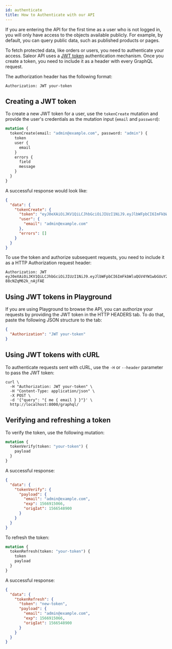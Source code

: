 ```yaml
---
id: authenticate
title: How to Authenticate with our API
---
```


If you are entering the API for the first time as a user who is not logged in, you will only have access to the objects available publicly. For example, by default, you can query public data, such as published products or pages.

To fetch protected data, like orders or users, you need to authenticate your access.
Saleor API uses a [JWT token](https://jwt.io/) authentication mechanism.
Once you create a token, you need to include it as a header with every GraphQL request.

The authorization header has the following format:

```
Authorization: JWT your-token
```

## Creating a JWT token

To create a new JWT token for a user, use the `tokenCreate` mutation and provide the user's credentials as the mutation input (`email` and `password`):

```graphql
mutation {
  tokenCreate(email: "admin@example.com", password: "admin") {
    token
    user {
      email
    }
    errors {
      field
      message
    }
  }
}
```

A successful response would look like:

```json
{
  "data": {
    "tokenCreate": {
      "token": "eyJ0eXAiOiJKV1QiLCJhbGciOiJIUzI1NiJ9.eyJlbWFpbCI6ImFkbWluQGV4YW1wbGUuY29tIiwiZXhwIjoxNTY2OTEzODc1LCJvcmlnSWF0IjoxNTY2OTEzNTc1fQ.Dw0ccxdxEXsSpM61_Zr_uCyZd-88cNZqM62k_nAjFAE",
      "user": {
        "email": "admin@example.com"
      },
      "errors": []
    }
  }
}
```

To use the token and authorize subsequent requests, you need to include it as a HTTP Authorization request header:

```
Authorization: JWT eyJ0eXAiOiJKV1QiLCJhbGciOiJIUzI1NiJ9.eyJlbWFpbCI6ImFkbWluQGV4YW1wbGUuY29tIiwiZXhwIjoxNTY2OTEzODc1LCJvcmlnSWF0IjoxNTY2OTEzNTc1fQ.Dw0ccxdxEXsSpM61_Zr_uCyZd-88cNZqM62k_nAjFAE
```

## Using JWT tokens in Playground

If you are using Playground to browse the API, you can authorize your requests by providing the JWT token in the HTTP HEADERS tab. To do that, paste the following JSON structure to the tab:

```json
{
  "Authorization": "JWT your-token"
}
```

## Using JWT tokens with cURL

To authenticate requests sent with cURL, use the `-H` or `--header` parameter to pass the JWT token:

```shell-session
curl \
  -H "Authorization: JWT your-token" \
  -H "Content-Type: application/json" \
  -X POST \
  -d '{"query": "{ me { email } }"}' \
  http://localhost:8000/graphql/
```

## Verifying and refreshing a token

To verify the token, use the following mutation:

```graphql
mutation {
  tokenVerify(token: "your-token") {
    payload
  }
}
```

A successful response:

```json
{
  "data": {
    "tokenVerify": {
      "payload": {
        "email": "admin@example.com",
        "exp": 1566915066,
        "origIat": 1566548900
      }
    }
  }
}
```

To refresh the token:

```graphql
mutation {
  tokenRefresh(token: "your-token") {
    token
    payload
  }
}
```

A successful response:

```json
{
  "data": {
    "tokenRefresh": {
      "token": "new-token",
      "payload": {
        "email": "admin@example.com",
        "exp": 1566915066,
        "origIat": 1566548900
      }
    }
  }
}
```
